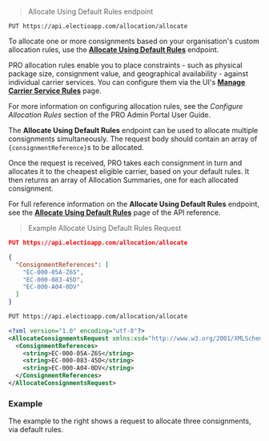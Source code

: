 > Allocate Using Default Rules endpoint
```
PUT https://api.electioapp.com/allocation/allocate
```
To allocate one or more consignments based on your organisation's custom allocation rules, use the **[Allocate Using Default Rules](https://docs.electioapp.com/#/api/AllocateUsingDefaultRules)** endpoint.

<aside class="info">
  PRO allocation rules enable you to place constraints - such as physical package size, consignment value, and geographical availability - against individual carrier services. You can configure them via the UI's <a href="https://www.electioapp.com/Configuration/EditCarrierService/acceptanceTestCarrier_f8fe"><strong>Manage Carrier Service Rules</strong></a> page. 
  
  For more information on configuring allocation rules, see the _Configure Allocation Rules_ section of the PRO Admin Portal User Guide.
</aside>

The **Allocate Using Default Rules** endpoint can be used to allocate multiple consignments simultaneously. The request body should contain an array of `{consignmentReference}`s to be allocated. 

Once the request is received, PRO takes each consignment in turn and allocates it to the cheapest eligible carrier, based on your default rules. It then returns an array of Allocation Summaries, one for each allocated consignment. 

<aside class="note">
  For full reference information on the <strong>Allocate Using Default Rules</strong> endpoint, see the <strong><a href="https://docs.electioapp.com/#/api/AllocateUsingDefaultRules">Allocate Using Default Rules</a></strong> page of the API reference. 
</aside>

> Example Allocate Using Default Rules Request
```json
PUT https://api.electioapp.com/allocation/allocate

{
  "ConsignmentReferences": [
    "EC-000-05A-Z6S",
    "EC-000-083-45D",
    "EC-000-A04-0DV"
  ]
}
```
```xml
PUT https://api.electioapp.com/allocation/allocate

<?xml version="1.0" encoding="utf-8"?>
<AllocateConsignmentsRequest xmlns:xsd="http://www.w3.org/2001/XMLSchema" xmlns:xsi="http://www.w3.org/2001/XMLSchema-instance" xmlns="http://electioapp.com/schemas/v1.1/MPD.Electio.SDK.DataTypes.Consignments">
  <ConsignmentReferences>
    <string>EC-000-05A-Z6S</string>
    <string>EC-000-083-45D</string>
    <string>EC-000-A04-0DV</string>
  </ConsignmentReferences>
</AllocateConsignmentsRequest>
```

### Example

The example to the right shows a request to allocate three consignments, via default rules. 